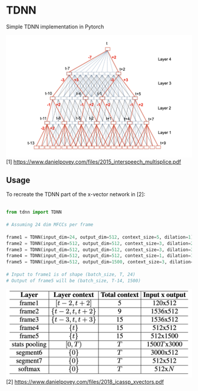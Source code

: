 # TDNN
Simple TDNN implementation in Pytorch

![Alt text](misc/diagram.png?raw=true "Diagram") [1] https://www.danielpovey.com/files/2015_interspeech_multisplice.pdf


## Usage

To recreate the TDNN part of the x-vector network in [2]:

```python

from tdnn import TDNN

# Assuming 24 dim MFCCs per frame

frame1 = TDNN(input_dim=24, output_dim=512, context_size=5, dilation=1)
frame2 = TDNN(input_dim=512, output_dim=512, context_size=3, dilation=2)
frame3 = TDNN(input_dim=512, output_dim=512, context_size=3, dilation=3)
frame4 = TDNN(input_dim=512, output_dim=512, context_size=1, dilation=1)
frame5 = TDNN(input_dim=512, output_dim=1500, context_size=3, dilation=1)

# Input to frame1 is of shape (batch_size, T, 24)
# Output of frame5 will be (batch_size, T-14, 1500)

```

![Alt text](misc/xvec_config.png?raw=true "Diagram") [2] https://www.danielpovey.com/files/2018_icassp_xvectors.pdf
